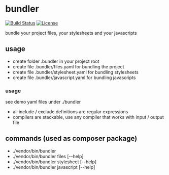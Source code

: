 # bundler

[![Build Status](https://travis-ci.org/elnebuloso/bundler.svg?branch=master)](https://travis-ci.org/elnebuloso/bundler)
[![License](https://poser.pugx.org/elnebuloso/bundler/license.svg)](https://packagist.org/packages/elnebuloso/bundler)

bundle your project files, your stylesheets and your javascripts

## usage

 * create folder .bundler in your project root
 * create file .bundler/files.yaml for bundling the project
 * create file .bundler/stylesheet.yaml for bundling stylesheets
 * create file .bundler/javascript.yaml for bundling javascripts

### usage

see demo yaml files under ./bundler

 * all include / exclude definitions are regular expressions
 * compilers are stackable, use any compiler that works with input / output file

## commands (used as composer package)

 * ./vendor/bin/bundler
 * ./vendor/bin/bundler files [--help]
 * ./vendor/bin/bundler stylesheet [--help]
 * ./vendor/bin/bundler javascript [--help]
